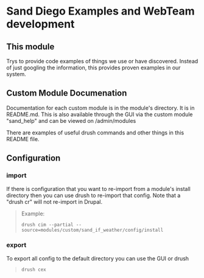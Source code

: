 # Sand Diego Examples and WebTeam development

## This module
Trys to provide code examples of things we use or have discovered. 
Instead of just googling the information, this provides proven examples
in our system.

## Custom Module Documenation
Documentation for each custom module is in the module's directory.
It is in README.md. This is also available through the GUI via the
custom module "sand_help" and can be viewed on /admin/modules


There are examples of useful drush commands and other things in this README file.

## Configuration

### import
If there is configuration that you want to re-import from a module's
install directory then you can use drush to re-import that config.
Note that a "drush cr" will not re-import in Drupal. 

>Example:
>
>`drush cim --partial --source=modules/custom/sand_if_weather/config/install`
> 
### export
To export all config to the default directory you can use the GUI or drush
>```drush cex```
